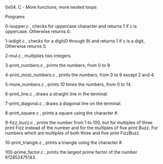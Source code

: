0x04. C - More functions, more nested loops

Programs

0-isupper.c , checks for uppercase character and returns 1 if c is uppercase. Otherwise returns 0.

1-isdigit.c , checks for a digit(0 through 9) and returns 1 if c is a digit, Otherwise returns 0.

2-mul.c , multiplies two integers.

3-print_numbers.c ,  prints the numbers, from 0 to 9.

4-print_most_numbers.c ,  prints the numbers, from 0 to 9 except 2 and 4.

5-more_numbers.c , prints 10 times the numbers, from 0 to 14.

6-print_line.c , draws a straight line in the terminal.

7-print_diagonal.c , draws a diagonal line on the terminal.

8-print_square.c , prints a square using the character #.

9-fizz_buzz.c , prints the number from 1 to 100, but for multiples of three print Fizz instead of the number and for the multiples of five print Buzz. For numbers which are multiples of both three and five print FizzBuzz.

10-print_triangle.c , prints a triangle using the character #.

100-prime_factor.c , prints the largest prime factor of the number 612852475143.
